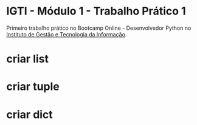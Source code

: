<h1><b>IGTI - Módulo 1 - Trabalho Prático 1</b></h1>
  
Primeiro trabalho prático no Bootcamp Online - Desenvolvedor Python no [Instituto de Gestão e Tecnologia da Informação](https://www.igti.com.br).

# criar list
# criar tuple
# criar dict

